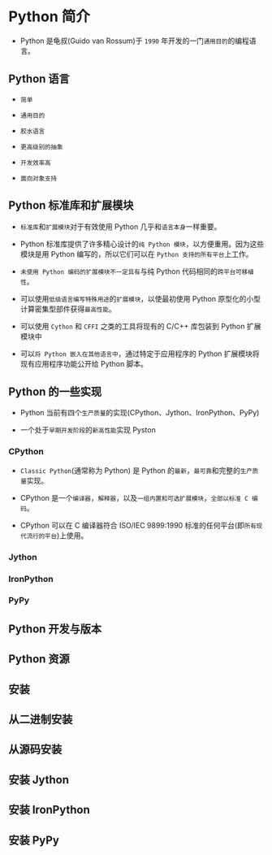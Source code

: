 # Python 简介

* Python 是龟叔(Guido van Rossum)于 `1990` 年开发的一门`通用目的`的编程语言。

## Python 语言

* `简单`

* `通用目的`

* `胶水语言`

* `更高级别的抽象`

* `开发效率高`

* `面向对象支持`

## Python 标准库和扩展模块

* `标准库`和`扩展模块`对于有效使用 Python 几乎和`语言本身`一样重要。

* Python 标准库提供了许多精心设计的`纯 Python 模块`，以方便重用。因为这些模块是用 Python 编写的，所以它们可以在 `Python 支持的所有平台`上工作。

* `未使用 Python 编码的扩展模块不一定具有`与纯 Python 代码相同的`跨平台可移植性`。

* 可以使用`低级语言编写特殊用途`的`扩展模块`，以使最初使用 Python 原型化的小型计算密集型部件获得`最高性能`。

* 可以使用 `Cython` 和 `CFFI` 之类的工具将现有的 C/C++ 库包装到 Python 扩展模块中

* 可以`将 Python 嵌入在其他语言中`，通过特定于应用程序的 Python 扩展模块将现有应用程序功能公开给 Python 脚本。

## Python 的一些实现

* Python 当前有四个`生产质量`的实现(CPython、Jython、IronPython、PyPy)

* 一个处于`早期开发阶段`的`新高性能`实现 Pyston

### CPython

* `Classic Python`(通常称为 Python) 是 Python 的`最新`，`最可靠`和完整的`生产质量`实现。

* CPython 是一个`编译器`，`解释器`，以及`一组内置和可选扩展模块`，`全部以标准 C 编码`。

* CPython 可以在 C 编译器符合 ISO/IEC 9899:1990 标准的任何平台(即`所有现代流行的平台`)上使用。

### Jython

### IronPython

### PyPy

## Python 开发与版本

## Python 资源

## 安装

## 从二进制安装

## 从源码安装

## 安装 Jython

## 安装 IronPython

## 安装 PyPy
